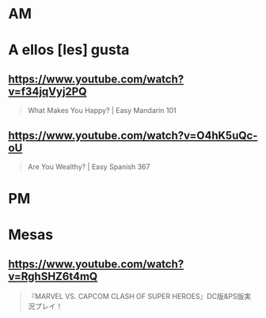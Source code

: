 # AM
# A ellos [les] gusta

## https://www.youtube.com/watch?v=f34jqVyj2PQ

> What Makes You Happy? | Easy Mandarin 101 

## https://www.youtube.com/watch?v=O4hK5uQc-oU

> Are You Wealthy? | Easy Spanish 367 

# PM
# Mesas

## https://www.youtube.com/watch?v=RghSHZ6t4mQ

> 『MARVEL VS. CAPCOM CLASH OF SUPER HEROES』DC版&PS版実況プレイ！ 
